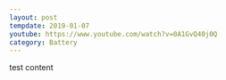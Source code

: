 ```yaml
---
layout: post
tempdate: 2019-01-07
youtube: https://www.youtube.com/watch?v=0A1GvQ40j0Q
category: Battery
---
```

test content